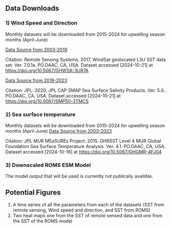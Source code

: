 ## Data Downloads
### 1) Wind Speed and Direction
Monthly datasets will be downloaded from 2015-2024 for upwelling season months (April-June)

[Data Source from 2003-2019](https://podaac.jpl.nasa.gov/dataset/WindSat-REMSS-L3U-v7.0.1a)

Citation: Remote Sensing Systems. 2017. WindSat geolocated L3U SST data set. Ver. 7.0.1a. PO.DAAC, CA, USA. Dataset accessed [2024-10-21] at https://doi.org/10.5067/GHWSA-3UR7A

[Data Source from 2019-2023](https://podaac.jpl.nasa.gov/dataset/SMAP_JPL_L3_SSS_CAP_MONTHLY_V5)

Citation: JPL. 2020. JPL CAP SMAP Sea Surface Salinity Products. Ver. 5.0. PO.DAAC, CA, USA. Dataset accessed [2024-10-21] at https://doi.org/10.5067/SMP50-3TMCS

### 2) Sea surface temperature 
Monthly datasets will be downloaded from 2015-2024 for upwelling season months (April-June)
[Data Source from 2003-2023](https://podaac.jpl.nasa.gov/dataset/MUR-JPL-L4-GLOB-v4.1)

Citation: JPL MUR MEaSUREs Project. 2015. GHRSST Level 4 MUR Global Foundation Sea Surface Temperature Analysis. Ver. 4.1. PO.DAAC, CA, USA. Dataset accessed [2024-10-16] at https://doi.org/10.5067/GHGMR-4FJ04

### 3) Downscaled ROMS ESM Model 
The model output that will be used is currently not publically availible. 

## Potential Figures
1) A time series of all the parameters from each of the datasets (SST from remote sensing, Wind speed and direction, and SST from ROMS)
2) Two heat maps one from the SST of remote sensed data and one from the SST of the ROMS model 
